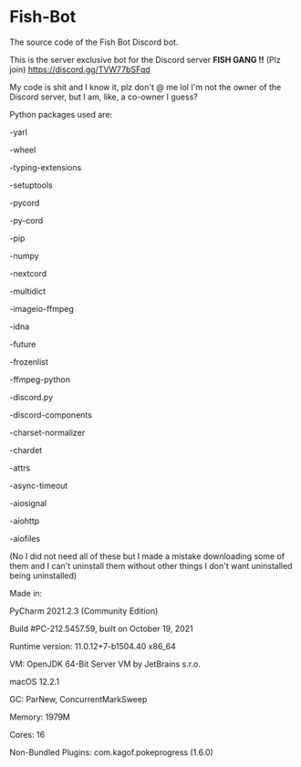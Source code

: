 # Fish-Bot
The source code of the Fish Bot Discord bot.

This is the server exclusive bot for the Discord server **FISH GANG !!**
(Plz join) https://discord.gg/TVW77bSFqd

My code is shit and I know it, plz don't @ me lol
I'm not the owner of the Discord server, but I am, like, a co-owner I guess?

Python packages used are:

-yarl

-wheel

-typing-extensions

-setuptools

-pycord

-py-cord

-pip

-numpy

-nextcord

-multidict

-imageio-ffmpeg

-idna

-future

-frozenlist

-ffmpeg-python

-discord.py

-discord-components

-charset-normalizer

-chardet

-attrs

-async-timeout

-aiosignal

-aiohttp

-aiofiles

(No I did not need all of these but I made a mistake downloading some of them and I can't uninstall them without other things I don't want uninstalled being uninstalled)

Made in:

PyCharm 2021.2.3 (Community Edition)

Build #PC-212.5457.59, built on October 19, 2021

Runtime version: 11.0.12+7-b1504.40 x86_64

VM: OpenJDK 64-Bit Server VM by JetBrains s.r.o.

macOS 12.2.1

GC: ParNew, ConcurrentMarkSweep

Memory: 1979M

Cores: 16

Non-Bundled Plugins: com.kagof.pokeprogress (1.6.0)
